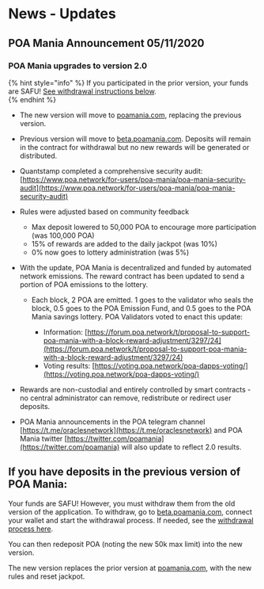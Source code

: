 # News - Updates

## **POA Mania Announcement 05/11/2020**

### **POA Mania upgrades to version 2.0**

{% hint style="info" %}
If you participated in the prior version, your funds are SAFU! [See withdrawal instructions below](news-updates.md#if-you-have-deposits-in-the-previous-version-of-poa-mania).  
{% endhint %}

* The new version will move to [poamania.com](https://poamania.com), replacing the previous version. 
* Previous version will move to [beta.poamania.com](https://beta.poamania.com). Deposits will remain in the contract for withdrawal but no new rewards will be generated or distributed. 
* Quantstamp completed a comprehensive security audit: [https://www.poa.network/for-users/poa-mania/poa-mania-security-audit](https://www.poa.network/for-users/poa-mania/poa-mania-security-audit) 
* Rules were adjusted based on community feedback

  * Max deposit lowered to 50,000 POA to encourage more participation \(was 100,000 POA\)
  * 15% of rewards are added to the daily jackpot \(was 10%\)
  * 0% now goes to lottery administration \(was 5%\)

* With the update, POA Mania is decentralized and funded by automated network emissions. The reward contract has been updated to send a portion of POA emissions to the lottery. 
  * Each block, 2 POA are emitted. 1 goes to the validator who seals the block, 0.5 goes to the POA Emission Fund, and 0.5 goes to the POA Mania savings lottery. POA Validators voted to enact this update:  

    * Information: [https://forum.poa.network/t/proposal-to-support-poa-mania-with-a-block-reward-adjustment/3297/24](https://forum.poa.network/t/proposal-to-support-poa-mania-with-a-block-reward-adjustment/3297/24)
    * Voting results: [https://voting.poa.network/poa-dapps-voting/](https://voting.poa.network/poa-dapps-voting/)
* Rewards are non-custodial and entirely controlled by smart contracts - no central administrator can remove, redistribute or redirect user deposits. 
* POA Mania announcements in the POA telegram channel [https://t.me/oraclesnetwork](https://t.me/oraclesnetwork) and POA Mania twitter [https://twitter.com/poamania](https://twitter.com/poamania) will also update to reflect 2.0 results.

## **If you have deposits in the previous version of POA Mania:**

Your funds are SAFU! However, you must withdraw them from the old version of the application. To withdraw, go to [beta.poamania.com](https://beta.poamania.com), connect your wallet and start the withdrawal process. If needed, see the [withdrawal process here](deposit-withdraw.md).

You can then redeposit POA \(noting the new 50k max limit\) into the new version.

The new version replaces the prior version at [poamania.com](http://poamania.com), with the new rules and reset jackpot.

